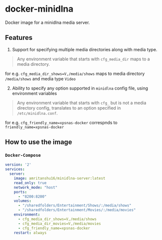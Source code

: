docker-minidlna
===============

Docker image for a minidlna media server.

## Features

1. Support for specifying multiple media directories along with media type.
> Any environment variable that starts with `cfg_media_dir` maps to a media directory.

for e.g. `cfg_media_dir_shows=V,/media/shows` maps to media directory `/media/shows` and media type `Video`

2. Ability to specify any option supported in `minidlna` config file, using environment variables
> Any environment variable that starts with `cfg_` but is not a media directory config, translates to an option
  specified in `/etc/minidlna.conf`.

for e.g. `cfg_friendly_name=xpsnas-docker` correspnds to `friendly_name=xpsnas-docker`


## How to use the image

### `Docker-Compose`

```yaml
version: '2'
services:
  server:
    image: amritanshu16/minidlna-server:latest
    read_only: true
    network_mode: "host"
    ports:
      - "8200:8200"
    volumes:
      - "/sharedfolders/Entertainment/Shows/:/media/shows"
      - "/sharedfolders/Entertainment/Movies/:/media/movies"
    environment:
      - cfg_media_dir_shows=V,/media/shows
      - cfg_media_dir_movies=V,/media/movies
      - cfg_friendly_name=xpsnas-docker
    restart: always
```
